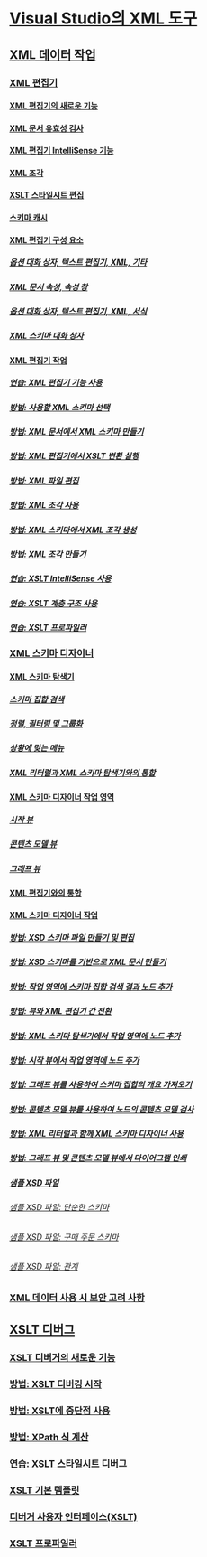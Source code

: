# [Visual Studio의 XML 도구](xml-tools-in-visual-studio.md)
## [XML 데이터 작업](working-with-xml-data.md)
### [XML 편집기](xml-editor.md)
#### [XML 편집기의 새로운 기능](what-s-new-in-the-xml-editor.md)
#### [XML 문서 유효성 검사](xml-document-validation.md)
#### [XML 편집기 IntelliSense 기능](xml-editor-intellisense-features.md)
#### [XML 조각](xml-snippets.md)
#### [XSLT 스타일시트 편집](editing-xslt-style-sheets.md)
#### [스키마 캐시](schema-cache.md)
#### [XML 편집기 구성 요소](xml-editor-components.md)
##### [옵션 대화 상자, 텍스트 편집기, XML, 기타](miscellaneous-xml-text-editor-options-dialog-box.md)
##### [XML 문서 속성, 속성 창](xml-document-properties-properties-window.md)
##### [옵션 대화 상자, 텍스트 편집기, XML, 서식](formatting-xml-text-editor-options-dialog-box.md)
##### [XML 스키마 대화 상자](xml-schemas-dialog-box.md)
#### [XML 편집기 작업](xml-editor-tasks.md)
##### [연습: XML 편집기 기능 사용](walkthrough-using-xml-editor-features.md)
##### [방법: 사용할 XML 스키마 선택](how-to-select-the-xml-schemas-to-use.md)
##### [방법: XML 문서에서 XML 스키마 만들기](how-to-create-an-xml-schema-from-an-xml-document.md)
##### [방법: XML 편집기에서 XSLT 변환 실행](how-to-execute-an-xslt-transformation-from-the-xml-editor.md)
##### [방법: XML 파일 편집](how-to-edit-xml-files.md)
##### [방법: XML 조각 사용](how-to-use-xml-snippets.md)
##### [방법: XML 스키마에서 XML 조각 생성](how-to-generate-an-xml-snippet-from-an-xml-schema.md)
##### [방법: XML 조각 만들기](how-to-create-xml-snippets.md)
##### [연습: XSLT IntelliSense 사용](walkthrough-using-xslt-intellisense.md)
##### [연습: XSLT 계층 구조 사용](walkthrough-using-xslt-hierarchy.md)
##### [연습: XSLT 프로파일러](walkthrough-xslt-profiler.md)
### [XML 스키마 디자이너](xml-schema-designer.md)
#### [XML 스키마 탐색기](xml-schema-explorer.md)
##### [스키마 집합 검색](searching-the-schema-set.md)
##### [정렬, 필터링 및 그룹화](sorting-filtering-and-grouping-xml-schema-explorer.md)
##### [상황에 맞는 메뉴](context-menus-xml-schema-explorer.md)
##### [XML 리터럴과 XML 스키마 탐색기와의 통합](integration-of-xml-literals-with-xml-schema-explorer.md)
#### [XML 스키마 디자이너 작업 영역](xml-schema-designer-workspace.md)
##### [시작 뷰](start-view.md)
##### [콘텐츠 모델 뷰](content-model-view.md)
##### [그래프 뷰](graph-view.md)
#### [XML 편집기와의 통합](integration-with-xml-editor.md)
#### [XML 스키마 디자이너 작업](xml-schema-designer-tasks.md)
##### [방법: XSD 스키마 파일 만들기 및 편집](how-to-create-and-edit-an-xsd-schema-file.md)
##### [방법: XSD 스키마를 기반으로 XML 문서 만들기](how-to-create-an-xml-document-based-on-an-xsd-schema.md)
##### [방법: 작업 영역에 스키마 집합 검색 결과 노드 추가](how-to-add-schema-set-search-result-nodes-to-the-workspace.md)
##### [방법: 뷰와 XML 편집기 간 전환](how-to-switch-between-views-and-the-xml-editor.md)
##### [방법: XML 스키마 탐색기에서 작업 영역에 노드 추가](how-to-add-nodes-to-the-workspace-from-the-xml-schema-explorer.md)
##### [방법: 시작 뷰에서 작업 영역에 노드 추가](how-to-add-nodes-to-the-workspace-from-the-start-view.md)
##### [방법: 그래프 뷰를 사용하여 스키마 집합의 개요 가져오기](how-to-get-an-overview-of-a-schema-set-using-the-graph-view.md)
##### [방법: 콘텐츠 모델 뷰를 사용하여 노드의 콘텐츠 모델 검사](how-to-examine-the-content-model-of-nodes-using-the-content-model-view.md)
##### [방법: XML 리터럴과 함께 XML 스키마 디자이너 사용](how-to-use-the-xml-schema-designer-with-xml-literals.md)
##### [방법: 그래프 뷰 및 콘텐츠 모델 뷰에서 다이어그램 인쇄](how-to-print-diagrams-from-the-graph-view-and-the-content-model-view.md)
##### [샘플 XSD 파일](sample-xsd-files.md)
###### [샘플 XSD 파일: 단순한 스키마](sample-xsd-file-simple-schema.md)
###### [샘플 XSD 파일: 구매 주문 스키마](sample-xsd-file-purchase-order-schema.md)
###### [샘플 XSD 파일: 관계](sample-xsd-file-relationships.md)
### [XML 데이터 사용 시 보안 고려 사항](security-considerations-when-working-with-xml-data.md)
## [XSLT 디버그](debugging-xslt.md)
### [XSLT 디버거의 새로운 기능](what-s-new-in-the-xslt-debugger.md)
### [방법: XSLT 디버깅 시작](how-to-start-debugging-xslt.md)
### [방법: XSLT에 중단점 사용](how-to-use-breakpoints-with-xslt.md)
### [방법: XPath 식 계산](how-to-evaluate-an-xpath-expression.md)
### [연습: XSLT 스타일시트 디버그](walkthrough-debug-an-xslt-style-sheet.md)
### [XSLT 기본 템플릿](xslt-default-templates.md)
### [디버거 사용자 인터페이스(XSLT)](debugger-user-interface-xslt.md)
### [XSLT 프로파일러](xslt-profiler.md)
